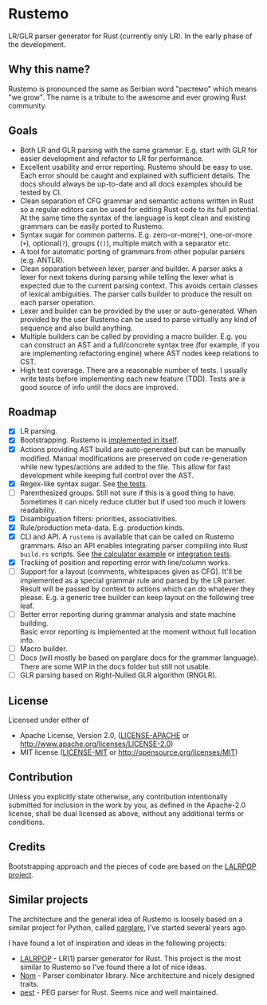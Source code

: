 # Rustemo

LR/GLR parser generator for Rust (currently only LR). In the early phase of
the development.

## Why this name?

Rustemo is pronounced the same as Serbian word "растемо" which means "we grow".
The name is a tribute to the awesome and ever growing Rust community.

## Goals

- Both LR and GLR parsing with the same grammar. E.g. start with GLR for easier
  development and refactor to LR for performance.
- Excellent usability and error reporting. Rustemo should be easy to use. Each
  error should be caught and explained with sufficient details. The docs should
  always be up-to-date and all docs examples should be tested by CI.
- Clean separation of CFG grammar and semantic actions written in Rust so a
  regular editors can be used for editing Rust code to its full potential. At
  the same time the syntax of the language is kept clean and existing grammars
  can be easily ported to Rustemo.
- Syntax sugar for common patterns. E.g. zero-or-more(`*`), one-or-more (`+`),
  optional(`?`), groups (`()`), multiple match with a separator etc.
- A tool for automatic porting of grammars from other popular parsers (e.g.
  ANTLR).
- Clean separation between lexer, parser and builder. A parser asks a lexer for
  next tokens during parsing while telling the lexer what is expected due to the
  current parsing context. This avoids certain classes of lexical ambiguities.
  The parser calls builder to produce the result on each parser operation.
- Lexer and builder can be provided by the user or auto-generated. When provided
  by the user Rustemo can be used to parse virtually any kind of sequence and
  also build anything.
- Multiple builders can be called by providing a macro builder. E.g. you can
  construct an AST and a full/concrete syntax tree (for example, if you are
  implementing refactoring engine) where AST nodes keep relations to CST.
- High test coverage. There are a reasonable number of tests. I usually write
  tests before implementing each new feature (TDD). Tests are a good source of
  info until the docs are improved.

## Roadmap

- [x] LR parsing.
- [x] Bootstrapping. Rustemo is [implemented in itself](./src/lang/).
- [x] Actions providing AST build are auto-generated but can be manually
      modified. Manual modifications are preserved on code re-generation while
      new types/actions are added to the file. This allow for fast development
      while keeping full control over the AST.
- [x] Regex-like syntax sugar. See [the tests](../tests/src/sugar/).
- [ ] Parenthesized groups. Still not sure if this is a good thing to have.
      Sometimes it can nicely reduce clutter but if used too much it lowers
      readability.
- [x] Disambiguation filters: priorities, associativities.
- [x] Rule/production meta-data. E.g. production kinds.
- [x] CLI and API. A `rustemo` is available that can be called on Rustemo
      grammars. Also an API enables integrating parser compiling into Rust
      `build.rs` scripts. See [the calculator example](../examples/calculator/)
      or [integration tests](../tests/).
- [x] Tracking of position and reporting error with line/column works.
- [ ] Support for a layout (comments, whitespaces given as CFG). It'll be
      implemented as a special grammar rule and parsed by the LR parser. Result
      will be passed by context to actions which can do whatever they please.
      E.g. a generic tree builder can keep layout on the following tree leaf.
- [ ] Better error reporting during grammar analysis and state machine building.   
      Basic error reporting is implemented at the moment without full location
      info.
- [ ] Macro builder.
- [ ] Docs (will mostly be based on parglare docs for the grammar language).
      There are some WIP in the docs folder but still not usable.
- [ ] GLR parsing based on Right-Nulled GLR algorithm (RNGLR).

## License

Licensed under either of

 * Apache License, Version 2.0, ([LICENSE-APACHE](LICENSE-APACHE) or
   http://www.apache.org/licenses/LICENSE-2.0)
 * MIT license ([LICENSE-MIT](LICENSE-MIT) or
   http://opensource.org/licenses/MIT)

## Contribution

Unless you explicitly state otherwise, any contribution intentionally submitted
for inclusion in the work by you, as defined in the Apache-2.0 license, shall be
dual licensed as above, without any additional terms or conditions.

## Credits

Bootstrapping approach and the pieces of code are based on the [LALRPOP
project](https://github.com/lalrpop/lalrpop).

## Similar projects

The architecture and the general idea of Rustemo is loosely based on a similar
project for Python, called
[parglare](https://github.com/igordejanovic/parglare), I've started several
years ago.

I have found a lot of inspiration and ideas in the following projects:

- [LALRPOP](https://github.com/lalrpop/lalrpop) - LR(1) parser generator for
  Rust. This project is the most similar to Rustemo so I've found there a lot of
  nice ideas.
- [Nom](https://github.com/Geal/nom) - Parser combinator library. Nice
  architecture and nicely designed traits.
- [pest](https://github.com/pest-parser/pest) - PEG parser for Rust. Seems nice
  and well maintained.
